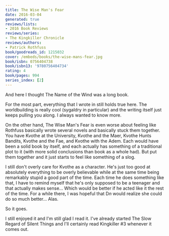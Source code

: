 ```yaml
---
title: The Wise Man's Fear
date: 2016-03-04
generated: true
reviews/lists:
- 2016 Book Reviews
reviews/series:
- The Kingkiller Chronicle
reviews/authors:
- Patrick Rothfuss
book/goodreads_id: 1215032
cover: /embeds/books/the-wise-mans-fear.jpg
book/isbn: 0756404738
book/isbn13: '9780756404734'
rating: 4
book/pages: 994
series_index: [2]
---
```

And here I thought The Name of the Wind was a long book.  

For the most part, everything that I wrote in  still holds true here. The worldbuilding is really cool (sygaldry in particular) and the writing itself just keeps pulling you along. I always wanted to know more.  

<!--more-->

On the other hand, The Wise Man's Fear is even worse about feeling like Rothfuss basically wrote several novels and basically stuck them together. You have Kvothe at the University, Kvothe and the Maer, Kvothe Hunts Bandits, Kvothe and the Fae, and Kvothe with the Adem. Each would have been a solid book by itself, and each actually has something of a traditional plot to it (with more solid conclusions than book as a whole had). But put them together and it just starts to feel like something of a slog.  

I still don't overly care for Kvothe as a character. He's just too good at absolutely everything to be overly believable while at the same time being remarkably stupid a good part of the time. Each time he does something like that, I have to remind myself that he's only supposed to be a teenager and that actually makes sense... Which would be better if he acted like it the rest of the time. For a while there, I was hopeful that D*n* would realize she could do so much better... Alas.  

So it goes.  

I still enjoyed it and I'm still glad I read it. I've already started The Slow Regard of Silent Things and I'll certainly read Kingkiller #3 whenever it comes out.